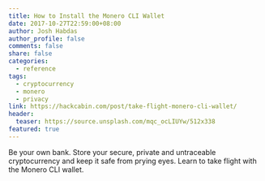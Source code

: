 ```yaml
---
title: How to Install the Monero CLI Wallet
date: 2017-10-27T22:59:00+08:00
author: Josh Habdas
author_profile: false
comments: false
share: false
categories:
  - reference
tags:
  - cryptocurrency
  - monero
  - privacy
link: https://hackcabin.com/post/take-flight-monero-cli-wallet/
header:
  teaser: https://source.unsplash.com/mqc_ocLIUYw/512x338
featured: true
---
```


Be your own bank. Store your secure, private and untraceable cryptocurrency and keep it safe from prying eyes. Learn to take flight with the Monero CLI wallet.
